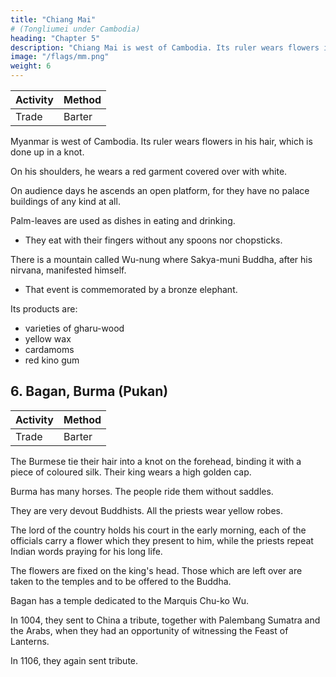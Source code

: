 ```yaml
---
title: "Chiang Mai"
# (Tongliumei under Cambodia)
heading: "Chapter 5"
description: "Chiang Mai is west of Cambodia. Its ruler wears flowers in his hair, which is done up in a knot"
image: "/flags/mm.png"
weight: 6
---
```




<!-- ## 5. Tongliumei -->


Activity | Method 
--- | ---
Trade | Barter

Myanmar <!-- Tongliumei --> is west of Cambodia. Its ruler wears flowers in his hair, which is done up in a knot.

On his shoulders, he wears a red garment covered over with white. 

On audience days he ascends an open platform, for they have no palace buildings of any kind at all.

Palm-leaves are used as dishes in eating and drinking. 
- They eat with their fingers without any spoons nor chopsticks.

There is a mountain called Wu-nung where Sakya-muni Buddha, after his nirvana, manifested himself. 
- That event is commemorated by a bronze elephant. 


Its products are:
- varieties of gharu-wood
- yellow wax
- cardamoms
- red kino gum

<!-- Notes. 1)

This
name does not appear
in Chinese
works anterior
to the
Sung dynasty. The
earliest
mention of T8ng-liu-mei seems to be in the Ling-wai-tai-ta, 2,n, where the same characters as
85 here are used to transcribe the name. Sung-shi, 489,ji, also writes the name in the same way. The
only indication
we have
as to
its
location is the brief reference in Sung-shi
(loc.
cit.)
that
it58
PAGAN.
1,6
fifteen stages (^^) by sea N. of Lo-yile (tlie southern portion of the Malay
W. of Chon-li-fu (mentioned in the preceding chapter). Gerini Researches, 524,
was Peninsula) and
S. identifies
Tong-
Malay Peninsula, but whether near
Patani or in the Ligor roadstead, he cannot say.
Pelliot, B. E. F. E. 0., IV, 233—234,
places Tan-liu-mei at Ligor or Lakhon, otherwise called Sri Dharmaraja, the Muang Lakawn of
our maps on the east coast of the Malay Peninsula.
liu-mei with Taluma, an ancient state on the E. coast of the
—
5
2) This paragraph is very obscure, and seems to contain a strange jumble of misstate-
ments for a writer who must have been somewhat familiar with Buddhist history. The Buddha
Gautama
is
womb
said to have entered the
of his ihother under the shape of an elephant. I do
after his death under this shape. The Bodhisattva 10
Samantabhadra manifested himself riding an elephant on 0-mi-shan in SsJ-ch'uan, and a great
bronze elephant commemorates the event. Some such manifestation by a P'u-sa may have taken
not understand
how he can have shown himself
place at Tong-liu-mei.
3)
The
Ling-wai-tai-ta,2,ii, says that the gharu-wood from Tong-liu-mei
the world. See infra, Pt. II. Chs.
XP,
XI'',
and
was the best
in
15
XI'=. -->


## 6. Bagan, Burma (Pukan)

Activity | Method 
--- | ---
Trade | Barter

The Burmese tie their hair into a knot on the forehead, binding it with a piece of coloured silk. Their king wears a high golden cap. 

Burma has many horses. The people ride them without saddles.

They are very devout Buddhists. All the priests wear yellow robes. 

The lord of the country holds his court in the early morning, each of the officials carry a flower which they present to him, while the priests repeat Indian words praying for his long life.

The flowers are fixed on the king's head. Those which are left over are taken to the temples and to be offered to the Buddha.

Bagan has a temple dedicated to the Marquis Chu-ko Wu. 

In 1004, they sent to China a tribute, together with Palembang Sumatra and the Arabs, when they had an opportunity of witnessing the Feast of Lanterns. 

In 1106, they again sent tribute.


<!-- Notes.
The Ling-wai-tai-ta, 2,ii, from which nearly the whole of this chapter is taken, reads
follows= «The kingdom of Fu-kan is five day's journey from the kingdom of Ta-li
(S. W. Yan-
1)
as
nan),
and from Wa-li_(a dependency of Chon-la referred
5 Its boundary line
to previously) it is sixty
days thither.
M
muddy Eiver»
^^^
(f^)
(|^ ;A^ W^ Vt
Irrawadi?), where begin the kingdoms of the West— which cannot (all) be known
pj*




The king of the country of Fu-kan and the officials wear golden caps (or hats), in shape like a
rhinoceros horn. They have horses and they ride them without saddles. The king's palace has
tiles made of tin
in the interior the ornamentation of the rooms is in gold and silver.
{^f);
is
the «Black-water
(^
10 There are several tens of Buddhist temples, and all the priests wear yellow robes
.» (Then
follows the passage forming the fourth paragraph of our text. After this the chapter concludes
with the following:) «In the 2d moon of the fifteenth year ts'ung-ning of Hui-tsung (of the Sung,
H03), P'u-kan sent tribute to the Court of China».
.
The name
of P'u-kan does not appear to occur in Chinese works earlier than the Ling-
and the tribute mission of 1 103
which is duly recorded in Sung-sh! (20,4) seems to
be the first appearance of P'u-kan at the Chinese Court, for the Annals for the king-to period
(1004—1007) do not bear out our author's statement of a mission from P'u-kan in that year, nor
—
15 wai-tai-ta,
his other statement that one from San-fo-ts'i
came there also in that year. The Annals (Sung-shi,
however, mention, under the year 1004 the presence at Court of a mission from P'u-tuan
^ss) together with missions from Chan-ch' ong and the Ta-shii (Arabs). Again under the
7,s) do,
20
(^B
years 1007, 1020, 1030,
missions to Court.
1042, 1050,
Ma Tuan-lin
1053, 1056 and 1061 P'u-tuan is recorded to have sent
(Ethnographic,
II,
586) begins his very short account of P'u-kan
with the mission of 1106. Can P'u-tuan, about which we know nothing, save that Ma Tuan-lin
(Op. cit , II, 538) tells us that it was reached by sea after some seven days sailing from Chan-
25 ch'ong, be an earlier form of P'u-kan? It seems probable.
The
on
its
article
on P'u-kan in the Sung-shi
geographical position or concerning
its
(489,ii),
while supplying absolutely no information
people, says that
when the P'u-kan
mission of 1106
arrived at Court, the President of the Board of Kites (probably after a protest from the P'u-kan
when
in the hi-ning period (1068—1077) Chu-lien (Coromandel Coast, the
P'u-kan of which the Chinese were cognizant) sent a mission to Court, the
king of Chu-lien had been written to by the Board of Rites on plain white paper, as he was a
vassal of San-fo-ts'i. Fu-kan, he went on to say, was an important (and independent) kingdom, and
envoys) stated that,
30 country the nearest
to
should not be treated like the princelet (of Chu-lien);
it
should be addressed with the same
forms as the Ta-shit (the Caliph) or the sovereign of Kiau-chi. See also infra p. 96.
The identity of P'u-kan with Pugan or Pagan on the Irrawadi between the mouth of the
35
Shindwin and Prome is generally accepted. In the eleventh and twelfth centuries P'u-kan ruled
Burma from Bhamo south including Pegu and Arakan — the latter state, at all events, was
its suzerainty. The kingdom of Pagan was overthrovn by the Mongols, who captured the
capital in 1284. Phayre, Hist, of Burma, 18—54.
—
over
under
40
Schlegel, T'oung-pao, IX, 90, tried to show that P'u-kan was Pahang in the Malay
"^), but his
Peninsula— a country known to Chinese mediaeval writers as Fong-hong
argument was extremely weak and his identification has not been accepted by any subsequent
writers. If there could be any doubt as to the identity of Fu-kan with Pagan, we might refer to
the account of the Mongol conquest of Mien or Burma, contained in the Yiian-shi, 210,5, where
(^
45 a victory over P'u-kan (written as in our text) in 1287 is said to signify the complete pacification
of Mien resulting in the payment of an annual tribute of local produce. Again in the Yuan-
or ((Account of the war of the YUan dynasty
ch'au-ch5ng-Mien-lu
S^
^ ^)
(j^
^j^
Burma», and which dates from the Mongol
against
which P'u-kan
50
2)
is
Quotation from Ling-wai-tai-ta, see supra, n.
3) Better
heart of
4)
period, there are a
number
of passages in
mentioned as a dependency of Mien.
known
as Chu-ko Liang.
Burma somewhere
See supra,
He
1.
is credited
with having led an expedition into the
about A. D. 225. Giles, Chin. Biograph. Diet. 180.
n. 1, § 2.60
1,7
PALEMBAXG.
 -->